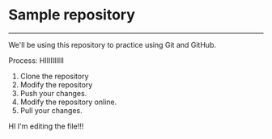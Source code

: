 # Sample repository
----
We'll be using this repository to practice using Git and GitHub.

Process: HIIIIIIIIII

1. Clone the repository
2. Modify the repository
3. Push your changes.
4. Modify the repository online.
5. Pull your changes.

HI I'm editing the file!!!
